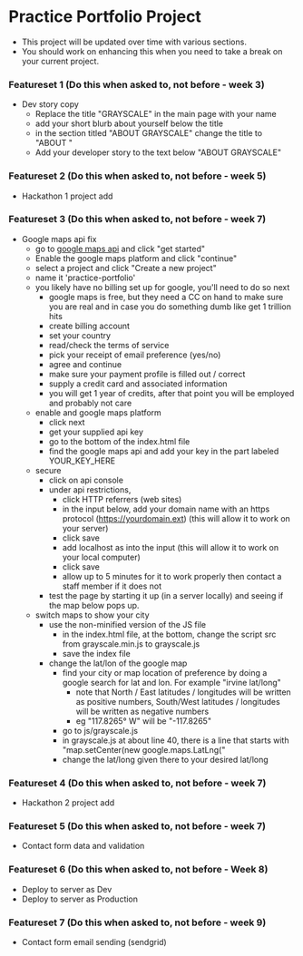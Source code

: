 # Practice Portfolio Project

- This project will be updated over time with various sections.
- You should work on enhancing this when you need to take a break on your current project.

### Featureset 1 (Do this when asked to, not before - week 3)
- Dev story copy
	- Replace the title "GRAYSCALE" in the main page with your name
	- add your short blurb about yourself below the title
	- in the section titled "ABOUT GRAYSCALE" change the title to "ABOUT <your first name>"
	- Add your developer story to the text below "ABOUT GRAYSCALE"

### Featureset 2 (Do this when asked to, not before - week 5)
- Hackathon 1 project add

### Featureset 3 (Do this when asked to, not before - week 7)
- Google maps api fix
	- go to <a href="https://cloud.google.com/maps-platform/?apis=maps" target="_blank">google maps api</a> and click "get started"
	- Enable the google maps platform and click "continue"
	- select a project and click "Create a new project"
	- name it 'practice-portfolio'
	- you likely have no billing set up for google, you'll need to do so next
		- google maps is free, but they need a CC on hand to make sure you are real and in case you do something dumb like get 1 trillion hits
		- create billing account
		- set your country
		- read/check the terms of service
		- pick your receipt of email preference (yes/no)
		- agree and continue
		- make sure your payment profile is filled out / correct
		- supply a credit card and associated information
		- you will get 1 year of credits, after that point you will be employed and probably not care
	- enable and google maps platform
		- click next
		- get your supplied api key
		- go to the bottom of the index.html file
		- find the google maps api and add your key in the part labeled YOUR_KEY_HERE
	- secure
		- click on api console
		- under api restrictions, 
			- click HTTP referrers (web sites)
			- in the input below, add your domain name with an https protocol (https://yourdomain.ext) (this will allow it to work on your server)
			- click save
			- add localhost as into the input (this will allow it to work on your local computer)
			- click save
			- allow up to 5 minutes for it to work properly then contact a staff member if it does not
		- test the page by starting it up (in a server locally) and seeing if the map below pops up.
	- switch maps to show your city
		- use the non-minified version of the JS file
			- in the index.html file, at the bottom, change the script src from grayscale.min.js to grayscale.js
			- save the index file
		- change the lat/lon of the google map
			- find your city or map location of preference by doing a google search for lat and lon.  For example "irvine lat/long"
				- note that North / East latitudes / longitudes will be written as positive numbers, South/West latitudes / longitudes will be written as negative numbers
				- eg "117.8265° W" will be "-117.8265"
			- go to js/grayscale.js
			- in grayscale.js at about line 40, there is a line that starts with "map.setCenter(new google.maps.LatLng("
			- change the lat/long given there to your desired lat/long


### Featureset 4 (Do this when asked to, not before - week 7)
- Hackathon 2 project add

### Featureset 5 (Do this when asked to, not before - week 7)
- Contact form data and validation

### Featureset 6 (Do this when asked to, not before - Week 8)
- Deploy to server as Dev
- Deploy to server as Production

### Featureset 7 (Do this when asked to, not before - week 9)
- Contact form email sending (sendgrid)